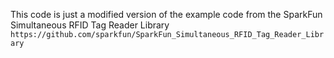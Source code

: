This code is just a modified version of the example code from the SparkFun Simultaneous RFID Tag Reader Library
`https://github.com/sparkfun/SparkFun_Simultaneous_RFID_Tag_Reader_Library`
